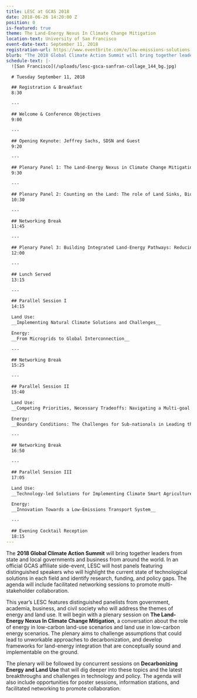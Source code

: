 ```yaml
---
title: LESC at GCAS 2018
date: 2018-06-26 14:20:00 Z
position: 0
is-featured: true
theme: The Land-Energy Nexus In Climate Change Mitigation
location-text: University of San Francisco
event-date-text: September 11, 2018
registration-url: https://www.eventbrite.com/e/low-emissions-solutions-conference-lesc-at-the-global-climate-action-summit-registration-45493626662
blurb: "The 2018 Global Climate Action Summit will bring together leaders from state and local governments and business from around the world. In an official GCAS affiliate side-event, LESC will host panels featuring distinguished speakers who will highlight the current state of technological solutions in each field and identify research, funding, and policy gaps."
schedule-text: |-
  ![San Francisco](/uploads/lesc-gsca-sanfran-collage_144_bg.jpg)

  # Tuesday September 11, 2018

  ## Registration & Breakfast  
  8:30

  ---

  ## Welcome & Conference Objectives
  9:00

  ---

  ## Opening Keynote: Jeffrey Sachs, SDSN and Guest
  9:20

  ---

  ## Plenary Panel 1: The Land-Energy Nexus in Climate Change Mitigation
  9:30

  ---

  ## Plenary Panel 2: Counting on the Land: The role of Land Sinks, Biomass, and BECCS
  10:30

  ---

  ## Networking Break
  11:45

  ---

  ## Plenary Panel 3: Building Integrated Land-Energy Pathways: Reducing Uncertainty and Enhancing Benefits
  12:00

  ---

  ## Lunch Served
  13:15

  ---

  ## Parallel Session I
  14:15

  Land Use:  
  __Implementing Natural Climate Solutions and Challenges__

  Energy:  
  __From Microgrids to Global Interconnection__  

  ---

  ## Networking Break
  15:25

  ---

  ## Parallel Session II
  15:40

  Land Use:  
  __Competing Priorities, Necessary Tradeoffs: Navigating a Multi-goal Agenda__

  Energy:  
  __Boundary Conditions: The Challenges for Sub-nationals in Leading the Low Carbon Transition__

  ---

  ## Networking Break
  16:50

  ---

  ## Parallel Session III
  17:05

  Land Use:  
  __Technology-led Solutions for Implementing Climate Smart Agriculture__

  Energy:  
  __Innovation Towards a Low-Emissions Transport System__

  ---

  ## Evening Cocktail Reception
  18:15
---
```


The **2018 Global Climate Action Summit** will bring together leaders from state and local governments and business from around the world. In an official GCAS affiliate side-event, LESC will host panels featuring distinguished speakers who will highlight the current state of technological solutions in each field and identify research, funding, and policy gaps. The agenda will include facilitated networking sessions to promote multi-stakeholder collaboration.

This year’s LESC features distinguished panelists from government, academia, business, and civil society who will address the themes of energy and land use. It will begin with a plenary session on **The Land-Energy Nexus In Climate Change Mitigation**, a conversation about the role of energy in low-carbon land-use scenarios and land use in low-carbon energy scenarios. The plenary aims to challenge assumptions that could lead to unworkable approaches to decarbonization, and develop frameworks for land-energy integration that are conceptually sound and implementable on the ground.

The plenary will be followed by concurrent sessions on **Decarbonizing Energy and Land Use** that will dig deeper into these topics and the latest breakthroughs and challenges in technology and policy. The agenda will also include opportunities for poster sessions, information stations, and facilitated networking to promote collaboration.
